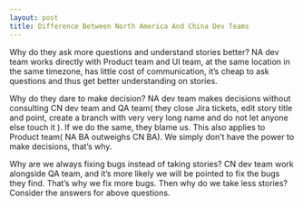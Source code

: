 ```yaml
---
layout: post
title: Difference Between North America And China Dev Teams
---
```


Why do they ask more questions and understand stories better?
NA dev team works directly with Product team and UI team, at the same location in the same timezone, has little cost of communication, it’s cheap to ask questions and thus get better understanding on stories.

Why do they dare to make decision?
NA dev team makes decisions without consulting CN dev team and QA team( they close Jira tickets, edit story title and point, create a branch with very very long name and do not let anyone else touch it ). If we do the same, they blame us. This also applies to Product team( NA BA outweighs CN BA). We simply don’t have the power to make decisions, that’s why.

Why are we always fixing bugs instead of taking stories?
CN dev team work alongside QA team, and it’s more likely we will be pointed to fix the bugs they find. That’s why we fix more bugs. Then why do we take less stories? Consider the answers for above questions.